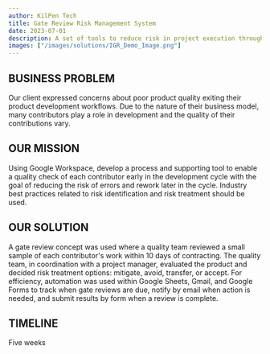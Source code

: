 ```yaml
---
author: KilPen Tech
title: Gate Review Risk Management System
date: 2023-07-01
description: A set of tools to reduce risk in project execution through formal gate reviews.
images: ["/images/solutions/IGR_Demo_Image.png"]
---
```


## BUSINESS PROBLEM

Our client expressed concerns about poor product quality exiting their product development workflows. Due to the nature of their business model, many contributors play a role in development and the quality of their contributions vary.

## OUR MISSION

Using Google Workspace, develop a process and supporting tool to enable a quality check of each contributor early in the development cycle with the goal of reducing the risk of errors and rework later in the cycle. Industry best practices related to risk identification and risk treatment should be used.

## OUR SOLUTION

A gate review concept was used where a quality team reviewed a small sample of each contributor's work within 10 days of contracting. The quality team, in coordination with a project manager, evaluated the product and decided risk treatment options: mitigate, avoid, transfer, or accept. For efficiency, automation was used within Google Sheets, Gmail, and Google Forms to track when gate reviews are due, notify by email when action is needed, and submit results by form when a review is complete.

## TIMELINE

Five weeks

